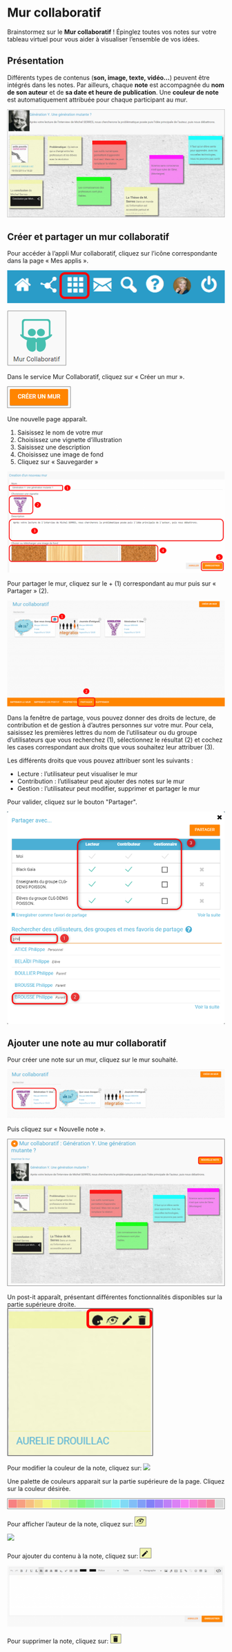 # Mur collaboratif

Brainstormez sur le **Mur collaboratif** ! Épinglez toutes vos notes sur votre tableau virtuel pour vous aider à visualiser l’ensemble de vos idées.

## Présentation

Différents types de contenus \(**son, image, texte, vidéo…**\) peuvent être intégrés dans les notes. Par ailleurs, chaque **note** est accompagnée du **nom de son auteur** et de **sa date et heure de publication**. Une **couleur de note** est automatiquement attribuée pour chaque participant au mur.

![](.gitbook/assets/m112-1.png)

## Créer et partager un mur collaboratif

Pour accéder à l’appli Mur collaboratif, cliquez sur l’icône correspondante dans la page « Mes applis ».

![](.gitbook/assets/mur-1-2.png)

![](.gitbook/assets/m11-1%20%282%29.png)

Dans le service Mur Collaboratif, cliquez sur « Créer un mur ».

![](.gitbook/assets/c11-2.png)

Une nouvelle page apparaît.

1. Saisissez le nom de votre mur
2. Choisissez une vignette d’illustration
3. Saisissez une description
4. Choisissez une image de fond
5. Cliquez sur « Sauvegarder »

![](.gitbook/assets/mur-2-1024x474-2%20%281%29.png)

Pour partager le mur, cliquez sur le + \(1\) correspondant au mur puis sur « Partager » \(2\).

![](.gitbook/assets/mur-3-1024x501-1.png)

Dans la fenêtre de partage, vous pouvez donner des droits de lecture, de contribution et de gestion à d’autres personnes sur votre mur. Pour cela, saisissez les premières lettres du nom de l’utilisateur ou du groupe d’utilisateurs que vous recherchez \(1\), sélectionnez le résultat \(2\) et cochez les cases correspondant aux droits que vous souhaitez leur attribuer \(3\).

Les différents droits que vous pouvez attribuer sont les suivants :

* Lecture : l’utilisateur peut visualiser le mur
* Contribution : l’utilisateur peut ajouter des notes sur le mur
* Gestion : l’utilisateur peut modifier, supprimer et partager le mur

Pour valider, cliquez sur le bouton "Partager".

![](.gitbook/assets/mur-collaboratif%20%281%29.png)

## Ajouter une note au mur collaboratif

Pour créer une note sur un mur, cliquez sur le mur souhaité.

![](.gitbook/assets/mur-4-1024x229%20%282%29.png)

Puis cliquez sur « Nouvelle note ».

![](.gitbook/assets/c4-1%20%281%29.png)

Un post-it apparaît, présentant différentes fonctionnalités disponibles sur la partie supérieure droite.  
![](.gitbook/assets/m9-1%20%281%29.png)

Pour modifier la couleur de la note, cliquez sur: ![](.gitbook/assets/m10-1%20%281%29.png)

Une palette de couleurs apparait sur la partie supérieure de la page. Cliquez sur la couleur désirée.

![](.gitbook/assets/m111-1%20%281%29.png)

Pour afficher l’auteur de la note, cliquez sur: ![](.gitbook/assets/m12-1%20%282%29.png)

![](.gitbook/assets/m13-1.png)

Pour ajouter du contenu à la note, cliquez sur: ![](.gitbook/assets/m14-1-2.png)

![](.gitbook/assets/editeur-texte_mur_collabora-1024x288%20%284%29.png)

Pour supprimer la note, cliquez sur: ![](.gitbook/assets/m16%20%283%29.png)

